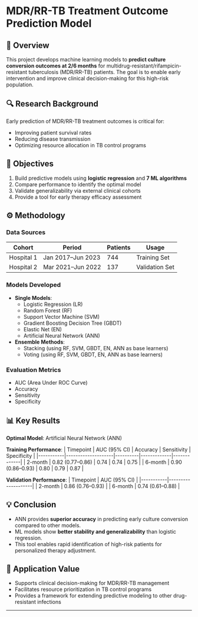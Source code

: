# MDR/RR-TB Treatment Outcome Prediction Model

## 📌 Overview
This project develops machine learning models to **predict culture conversion outcomes at 2/6 months** for multidrug-resistant/rifampicin-resistant tuberculosis (MDR/RR-TB) patients. The goal is to enable early intervention and improve clinical decision-making for this high-risk population.

## 🔍 Research Background
Early prediction of MDR/RR-TB treatment outcomes is critical for:
- Improving patient survival rates  
- Reducing disease transmission  
- Optimizing resource allocation in TB control programs  

## 🎯 Objectives
1. Build predictive models using **logistic regression** and **7 ML algorithms**  
2. Compare performance to identify the optimal model  
3. Validate generalizability via external clinical cohorts  
4. Provide a tool for early therapy efficacy assessment  

## ⚙️ Methodology
### Data Sources
| Cohort        | Period          | Patients | Usage        |
|---------------|-----------------|----------|--------------|
| Hospital 1    | Jan 2017–Jun 2023 | 744      | Training Set |
| Hospital 2    | Mar 2021–Jun 2022 | 137      | Validation Set |

### Models Developed
- **Single Models**:
  - Logistic Regression (LR)
  - Random Forest (RF)
  - Support Vector Machine (SVM)
  - Gradient Boosting Decision Tree (GBDT)
  - Elastic Net (EN)
  - Artificial Neural Network (ANN)
- **Ensemble Methods**:  
  - Stacking (using RF, SVM, GBDT, EN, ANN as base learners)
  - Voting (using RF, SVM, GBDT, EN, ANN as base learners)

### Evaluation Metrics
- AUC (Area Under ROC Curve)  
- Accuracy  
- Sensitivity  
- Specificity  

## 📊 Key Results
**Optimal Model**: Artificial Neural Network (ANN)  

**Training Performance**:
| Timepoint | AUC (95% CI)       | Accuracy | Sensitivity | Specificity |
|-----------|--------------------|----------|-------------|-------------|
| 2-month   | 0.82 (0.77–0.86)  | 0.74     | 0.74        | 0.75        |
| 6-month   | 0.90 (0.86–0.93)  | 0.80     | 0.79        | 0.87        |

**Validation Performance**:
| Timepoint | AUC (95% CI)       |
|-----------|--------------------|
| 2-month   | 0.86 (0.76–0.93)  |
| 6-month   | 0.74 (0.61–0.88)  |

## 💡 Conclusion
- ANN provides **superior accuracy** in predicting early culture conversion compared to other models.  
- ML models show **better stability and generalizability** than logistic regression.  
- This tool enables rapid identification of high-risk patients for personalized therapy adjustment.  

## 🚀 Application Value
- Supports clinical decision-making for MDR/RR-TB management  
- Facilitates resource prioritization in TB control programs  
- Provides a framework for extending predictive modeling to other drug-resistant infections  

---
